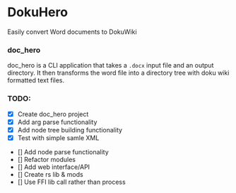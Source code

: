# DokuHero

Easily convert Word documents to DokuWiki

### doc_hero
doc_hero is a CLI application that takes a `.docx` input file and an output directory.
It then transforms the word file into a directory tree with doku wiki formatted text files.

### TODO:
- [X] Create doc_hero project
- [X] Add arg parse functionality
- [X] Add node tree building functionality
- [X] Test with simple samle XML
- [] Add node parse functionality
- [] Refactor modules
- [] Add web interface/API
- [] Create rs lib & mods
- [] Use FFI lib call rather than process
